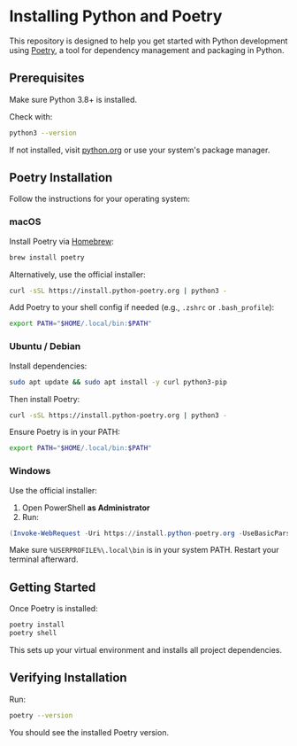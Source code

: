 # Installing Python and Poetry

This repository is designed to help you get started with Python development using [Poetry](https://python-poetry.org), a tool for dependency management and packaging in Python.

## Prerequisites

Make sure Python 3.8+ is installed.

Check with:

```bash
python3 --version
```

If not installed, visit [python.org](https://www.python.org/downloads/) or use your system's package manager.


## Poetry Installation

Follow the instructions for your operating system:

### macOS

Install Poetry via [Homebrew](https://brew.sh):

```bash
brew install poetry
```

Alternatively, use the official installer:

```bash
curl -sSL https://install.python-poetry.org | python3 -
```

Add Poetry to your shell config if needed (e.g., `.zshrc` or `.bash_profile`):

```bash
export PATH="$HOME/.local/bin:$PATH"
```

### Ubuntu / Debian

Install dependencies:

```bash
sudo apt update && sudo apt install -y curl python3-pip
```

Then install Poetry:

```bash
curl -sSL https://install.python-poetry.org | python3 -
```

Ensure Poetry is in your PATH:

```bash
export PATH="$HOME/.local/bin:$PATH"
```

### Windows

Use the official installer:

1. Open PowerShell **as Administrator**
2. Run:

```powershell
(Invoke-WebRequest -Uri https://install.python-poetry.org -UseBasicParsing).Content | python -
```

Make sure `%USERPROFILE%\.local\bin` is in your system PATH. Restart your terminal afterward.


## Getting Started

Once Poetry is installed:

```bash
poetry install
poetry shell
```

This sets up your virtual environment and installs all project dependencies.


## Verifying Installation

Run:

```bash
poetry --version
```

You should see the installed Poetry version.

